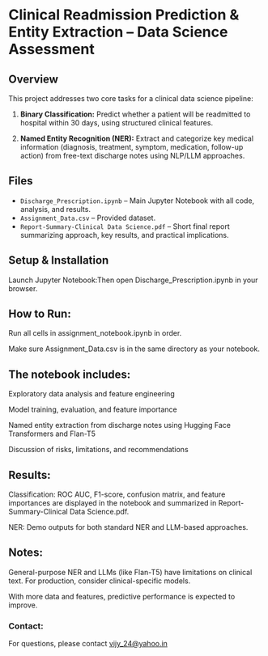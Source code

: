 
# Clinical Readmission Prediction & Entity Extraction – Data Science Assessment

## Overview

This project addresses two core tasks for a clinical data science pipeline:

1. **Binary Classification:** Predict whether a patient will be readmitted to hospital within 30 days, 
using structured clinical features.

2. **Named Entity Recognition (NER):** Extract and categorize key medical information
 (diagnosis, treatment, symptom, medication, follow-up action) from free-text discharge notes using NLP/LLM approaches.

## Files

- `Discharge_Prescription.ipynb` – Main Jupyter Notebook with all code, analysis, and results.
- `Assignment_Data.csv` – Provided dataset.
- `Report-Summary-Clinical Data Science.pdf` – Short final report summarizing approach, key results, and practical implications.


## Setup & Installation


Launch Jupyter Notebook:Then open Discharge_Prescription.ipynb in your browser.


## How to Run:

Run all cells in assignment_notebook.ipynb in order.

Make sure Assignment_Data.csv is in the same directory as your notebook.

## The notebook includes:

Exploratory data analysis and feature engineering

Model training, evaluation, and feature importance

Named entity extraction from discharge notes using Hugging Face Transformers and Flan-T5

Discussion of risks, limitations, and recommendations


## Results:

Classification: ROC AUC, F1-score, confusion matrix, and feature importances are displayed in the notebook 
and summarized in Report-Summary-Clinical Data Science.pdf.

NER: Demo outputs for both standard NER and LLM-based approaches.

## Notes:
General-purpose NER and LLMs (like Flan-T5) have limitations on clinical text. 
For production, consider clinical-specific models.

With more data and features, predictive performance is expected to improve.

### Contact:
For questions, please contact vijy_24@yahoo.in
